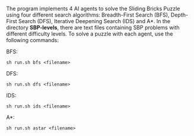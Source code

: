 The program implements 4 AI agents to solve the Sliding Bricks Puzzle using four different search algorithms: Breadth-First Search (BFS), Depth-First Search (DFS), 
Iterative Deepening Search (IDS) and A*. In the directory **SBP-levels**, there are text files containing
SBP problems with different difficulty levels. To solve a puzzle with each agent, use the following commands:

BFS:
```
sh run.sh bfs <filename>
```

DFS:
```
sh run.sh dfs <filename>
```

IDS:
```
sh run.sh ids <filename>
```

A*: 
```
sh run.sh astar <filename>
```
